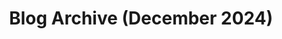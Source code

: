 ---
layout: page
title: Blog Archive (December 2024)
permalink: /2024-12-archive/
navbar: false
test: poop2
---